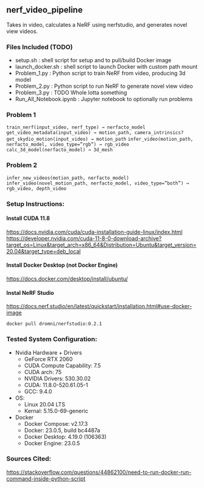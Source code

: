 ## nerf_video_pipeline
Takes in video, calculates a NeRF using nerfstudio, and generates novel view videos.

### Files Included (TODO)
- setup.sh : shell script for setup and to pull/build Docker image
- launch_docker.sh : shell script to launch Docker with custom path mount
- Problem_1.py : Python script to train NeRF from video, producing 3d model
- Problem_2.py : Python script to run NeRF to generate novel view video
- Problem_3.py : TODO Whole lotta something
- Run_All_Notebook.ipynb : Jupyter notebook to optionally run problems

### Problem 1 
`train_nerf(input_video, nerf_type) → nerfacto_model`
    `get_video_metadata(input_video) → motion_path, camera_intrinsics?`
        `get_skydio_motion(input_video) → motion_path`
    `infer_video(motion_path, nerfacto_model, video_type=”rgb”) → rgb_video`
    `calc_3d_model(nerfacto_model) → 3d_mesh`
### Problem 2
`infer_new_videos(motion_path, nerfacto_model)`
    `infer_video(novel_motion_path, nerfacto_model, video_type=”both”) → rgb_video, depth_video`

### Setup Instructions:
#### Install CUDA 11.8
https://docs.nvidia.com/cuda/cuda-installation-guide-linux/index.html
https://developer.nvidia.com/cuda-11-8-0-download-archive?target_os=Linux&target_arch=x86_64&Distribution=Ubuntu&target_version=20.04&target_type=deb_local 
#### Install Docker Desktop (not Docker Engine)
https://docs.docker.com/desktop/install/ubuntu/
#### Instal NeRF Studio
https://docs.nerf.studio/en/latest/quickstart/installation.html#use-docker-image 

`docker pull dromni/nerfstudio:0.2.1`


### Tested System Configuration:
- Nvidia Hardware + Drivers
    - GeForce RTX 2060
    - CUDA Compute Capability: 7.5 
    - CUDA arch: 75
    - NVIDIA Drivers: 530.30.02
    - CUDA: 11.8.0-520.61.05-1
    - GCC: 9.4.0
- OS:
    - Linux 20.04 LTS
    - Kernal: 5.15.0-69-generic
- Docker
    - Docker Compose: v2.17.3
    - Docker: 23.0.5, build bc4487a
    - Docker Desktop: 4.19.0 (106363)
    - Docker Engine: 23.0.5

### Sources Cited:
https://stackoverflow.com/questions/44862100/need-to-run-docker-run-command-inside-python-script
